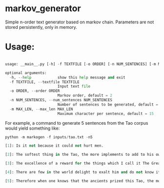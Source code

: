 # markov_generator
Simple n-order text generator based on markov chain. Parameters are not stored
persistently, only in memory.

# Usage:
```python

usage: __main__.py [-h] -f TEXTFILE [-o ORDER] [-n NUM_SENTENCES] [-m MAX_LEN]

optional arguments:
  -h, --help            show this help message and exit
  -f TEXTFILE, --textfile TEXTFILE
                        Input text file
  -o ORDER, --order ORDER
                        Markov order, default = 2
  -n NUM_SENTENCES, --num_sentences NUM_SENTENCES
                        Number of sentences to be generated, default = 10
  -m MAX_LEN, --max_len MAX_LEN
                        Maximum character per sentence, default = 15
```

For example, a command to generate 5 sentences from the Tao corpus would yield something like:

```python
python -m markogen -f inputs/tao.txt -n5

[1]: Is it not because it could not hurt men.

[2]: The softest thing in the Tao, the more implements to add to his own person last, and do not know it.

[3]: The excellence of a reward for the things which I call it The Great.

[4]: There are few in the world delight to exalt him and do not know it.

[5]: Therefore when one knows that the ancients prized this Tao, the more.

```


